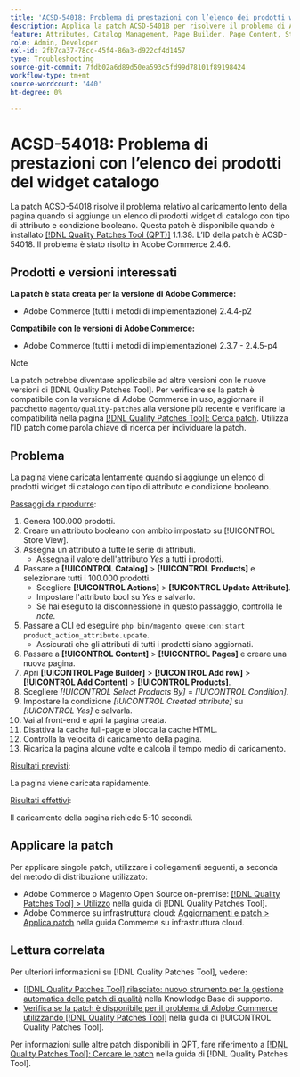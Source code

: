 ```yaml
---
title: 'ACSD-54018: Problema di prestazioni con l’elenco dei prodotti widget del catalogo'
description: Applica la patch ACSD-54018 per risolvere il problema di Adobe Commerce, in cui la pagina viene caricata lentamente quando si aggiunge un elenco di prodotti widget di catalogo con tipo di attributo e condizione booleano.
feature: Attributes, Catalog Management, Page Builder, Page Content, Storefront
role: Admin, Developer
exl-id: 2fb7ca37-78cc-45f4-86a3-d922cf4d1457
type: Troubleshooting
source-git-commit: 7fdb02a6d89d50ea593c5fd99d78101f89198424
workflow-type: tm+mt
source-wordcount: '440'
ht-degree: 0%

---
```


# ACSD-54018: Problema di prestazioni con l’elenco dei prodotti del widget catalogo

La patch ACSD-54018 risolve il problema relativo al caricamento lento della pagina quando si aggiunge un elenco di prodotti widget di catalogo con tipo di attributo e condizione booleano. Questa patch è disponibile quando è installato [[!DNL Quality Patches Tool (QPT)]](https://experienceleague.adobe.com/it/docs/commerce-operations/tools/quality-patches-tool/quality-patches-tool-to-self-serve-quality-patches) 1.1.38. L’ID della patch è ACSD-54018. Il problema è stato risolto in Adobe Commerce 2.4.6.

## Prodotti e versioni interessati

**La patch è stata creata per la versione di Adobe Commerce:**

* Adobe Commerce (tutti i metodi di implementazione) 2.4.4-p2

**Compatibile con le versioni di Adobe Commerce:**

* Adobe Commerce (tutti i metodi di implementazione) 2.3.7 - 2.4.5-p4

>[!NOTE]
>
>La patch potrebbe diventare applicabile ad altre versioni con le nuove versioni di [!DNL Quality Patches Tool]. Per verificare se la patch è compatibile con la versione di Adobe Commerce in uso, aggiornare il pacchetto `magento/quality-patches` alla versione più recente e verificare la compatibilità nella pagina [[!DNL Quality Patches Tool]: Cerca patch](https://experienceleague.adobe.com/tools/commerce-quality-patches/index.html?lang=it). Utilizza l’ID patch come parola chiave di ricerca per individuare la patch.

## Problema

La pagina viene caricata lentamente quando si aggiunge un elenco di prodotti widget di catalogo con tipo di attributo e condizione booleano.

<u>Passaggi da riprodurre</u>:

1. Genera 100.000 prodotti.
1. Creare un attributo booleano con ambito impostato su [!UICONTROL Store View].
1. Assegna un attributo a tutte le serie di attributi.
   * Assegna il valore dell&#39;attributo *Yes* a tutti i prodotti.
1. Passare a **[!UICONTROL Catalog]** > **[!UICONTROL Products]** e selezionare tutti i 100.000 prodotti.
   * Scegliere **[!UICONTROL Actions]** > **[!UICONTROL Update Attribute]**.
   * Impostare l&#39;attributo bool su *Yes* e salvarlo.
   * Se hai eseguito la disconnessione in questo passaggio, controlla le *note*.
1. Passare a CLI ed eseguire `php bin/magento queue:con:start product_action_attribute.update`.
   * Assicurati che gli attributi di tutti i prodotti siano aggiornati.
1. Passare a **[!UICONTROL Content]** > **[!UICONTROL Pages]** e creare una nuova pagina.
1. Apri **[!UICONTROL Page Builder]** > **[!UICONTROL Add row]** > **[!UICONTROL Add Content]** > **[!UICONTROL Products]**.
1. Scegliere *[!UICONTROL Select Products By]* = *[!UICONTROL Condition]*.
1. Impostare la condizione *[!UICONTROL Created attribute]* su *[!UICONTROL Yes]* e salvarla.
1. Vai al front-end e apri la pagina creata.
1. Disattiva la cache full-page e blocca la cache HTML.
1. Controlla la velocità di caricamento della pagina.
1. Ricarica la pagina alcune volte e calcola il tempo medio di caricamento.

<u>Risultati previsti</u>:

La pagina viene caricata rapidamente.

<u>Risultati effettivi</u>:

Il caricamento della pagina richiede 5-10 secondi.

## Applicare la patch

Per applicare singole patch, utilizzare i collegamenti seguenti, a seconda del metodo di distribuzione utilizzato:

* Adobe Commerce o Magento Open Source on-premise: [[!DNL Quality Patches Tool] > Utilizzo](/help/tools/quality-patches-tool/usage.md) nella guida di [!DNL Quality Patches Tool].
* Adobe Commerce su infrastruttura cloud: [Aggiornamenti e patch > Applica patch](https://experienceleague.adobe.com/docs/commerce-cloud-service/user-guide/develop/upgrade/apply-patches.html?lang=it) nella guida Commerce su infrastruttura cloud.

## Lettura correlata

Per ulteriori informazioni su [!DNL Quality Patches Tool], vedere:

* [[!DNL Quality Patches Tool] rilasciato: nuovo strumento per la gestione automatica delle patch di qualità](https://experienceleague.adobe.com/it/docs/commerce-operations/tools/quality-patches-tool/quality-patches-tool-to-self-serve-quality-patches) nella Knowledge Base di supporto.
* [Verifica se la patch è disponibile per il problema di Adobe Commerce utilizzando  [!DNL Quality Patches Tool]](/help/tools/quality-patches-tool/patches-available-in-qpt/check-patch-for-magento-issue-with-magento-quality-patches.md) nella guida di [!UICONTROL Quality Patches Tool].


Per informazioni sulle altre patch disponibili in QPT, fare riferimento a [[!DNL Quality Patches Tool]: Cercare le patch](https://experienceleague.adobe.com/tools/commerce-quality-patches/index.html?lang=it) nella guida di [!DNL Quality Patches Tool].
